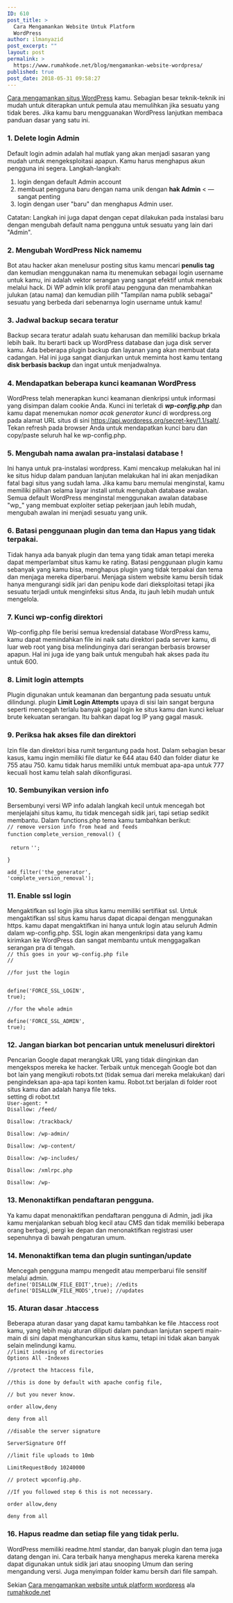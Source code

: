 ```yaml
---
ID: 610
post_title: >
  Cara Mengamankan Website Untuk Platform
  WordPress
author: ilmanyazid
post_excerpt: ""
layout: post
permalink: >
  https://www.rumahkode.net/blog/mengamankan-website-wordpresa/
published: true
post_date: 2018-05-31 09:58:27
---
```

<a href="https://www.rumahkode.net/blog/mengamankan-website-wordpresa/">Cara mengamankan situs WordPress</a> kamu. Sebagian besar teknik-teknik ini mudah untuk diterapkan untuk pemula atau memulihkan jika sesuatu yang tidak beres. Jika kamu baru mengguanakan WordPress lanjutkan membaca panduan dasar yang satu ini.
<div>
<h3>1. Delete login Admin</h3>
Default login admin adalah hal mutlak yang akan menjadi sasaran yang mudah untuk mengeksploitasi apapun. Kamu harus menghapus akun pengguna ini segera. Langkah-langkah:

1. login dengan default Admin account
2. membuat pengguna baru dengan nama unik dengan <b>hak Admin</b> &lt; — sangat penting
3. login dengan user "baru" dan menghapus Admin user.

Catatan: Langkah ini juga dapat dengan cepat dilakukan pada instalasi baru dengan mengubah default nama pengguna untuk sesuatu yang lain dari "Admin".
<h3></h3>
<h3>2. Mengubah WordPress Nick namemu</h3>
Bot atau hacker akan menelusur posting situs kamu mencari <b>penulis tag</b> dan kemudian menggunakan nama itu menemukan sebagai login username untuk kamu, ini adalah vektor serangan yang sangat efektif untuk menebak melalui hack. Di WP admin klik profil atau pengguna dan menambahkan julukan (atau nama) dan kemudian pilih "Tampilan nama publik sebagai" sesuatu yang berbeda dari sebenarnya login username untuk kamu!
<h3></h3>
<h3>3. Jadwal backup secara teratur</h3>
Backup secara teratur adalah suatu keharusan dan memiliki backup brkala lebih baik. Itu berarti back up WordPress database dan juga disk server kamu. Ada beberapa plugin backup dan layanan yang akan membuat data cadangan. Hal ini juga sangat dianjurkan untuk meminta host kamu tentang <b>disk berbasis backup</b> dan ingat untuk menjadwalnya.
<h5></h5>
<h3>4. Mendapatkan beberapa kunci keamanan WordPress</h3>
WordPress telah menerapkan kunci keamanan dienkripsi untuk informasi yang disimpan dalam cookie Anda.
Kunci ini terletak di <b><i>wp-config.php</i></b> dan kamu dapat menemukan <i>nomor acak generator kunci</i> di wordpress.org pada alamat URL situs di sini <span style="text-decoration: underline;">https://api.wordpress.org/secret-key/1.1/salt/</span>. Tekan refresh pada browser Anda untuk mendapatkan kunci baru dan copy/paste seluruh hal ke wp-config.php.
<h3></h3>
<h3>5. Mengubah nama awalan pra-instalasi database !</h3>
Ini hanya untuk pra-instalasi wordpress. Kami mencakup melakukan hal ini ke situs hidup dalam panduan lanjutan melakukan hal ini akan menjadikan fatal bagi situs yang sudah lama. Jika kamu baru memulai menginstal, kamu memiliki pilihan selama layar install untuk mengubah database awalan. Semua default WordPress menginstal menggunakan awalan database "wp_" yang membuat exploiter setiap pekerjaan jauh lebih mudah, mengubah awalan ini menjadi sesuatu yang unik.
<h3>6. Batasi penggunaan plugin dan tema dan Hapus yang tidak terpakai.</h3>
Tidak hanya ada banyak plugin dan tema yang tidak aman tetapi mereka dapat memperlambat situs kamu ke rating. Batasi penggunaan plugin kamu sebanyak yang kamu bisa, menghapus plugin yang tidak terpakai dan tema dan menjaga mereka diperbarui. Menjaga sistem website kamu bersih tidak hanya mengurangi sidik jari dan penipu kode dari dieksploitasi tetapi jika sesuatu terjadi untuk menginfeksi situs Anda, itu jauh lebih mudah untuk mengelola.
<h3></h3>
<h3>7. Kunci wp-config direktori</h3>
Wp-config.php file berisi semua kredensial database WordPress kamu, kamu dapat memindahkan file ini naik satu direktori pada server kamu, di luar web root yang bisa melindunginya dari serangan berbasis browser apapun. Hal ini juga ide yang baik untuk mengubah hak akses pada itu untuk 600.
<h3></h3>
<h3>8. Limit login attempts</h3>
Plugin digunakan untuk keamanan dan bergantung pada sesuatu untuk dilindungi. plugin <b>Limit Login Attempts</b> upaya di sisi lain sangat berguna seperti mencegah terlalu banyak gagal login ke situs kamu dan kunci keluar brute kekuatan serangan. Itu bahkan dapat log IP yang gagal masuk.
<h3></h3>
<h3>9. Periksa hak akses file dan direktori</h3>
Izin file dan direktori bisa rumit tergantung pada host. Dalam sebagian besar kasus, kamu ingin memiliki file diatur ke 644 atau 640 dan folder diatur ke 755 atau 750. kamu tidak harus memiliki untuk membuat apa-apa untuk 777 kecuali host kamu telah salah dikonfigurasi.
<h3>10. Sembunyikan version info</h3>
Bersembunyi versi WP info adalah langkah kecil untuk mencegah bot menjelajahi situs kamu, itu tidak mencegah sidik jari, tapi setiap sedikit membantu. Dalam functions.php tema kamu tambahkan berikut:
<div></div>
</div>
<div><code>// remove version info from head and feeds</code></div>
<code>function</code> <code>complete_version_removal() {</code>

<code>    </code><code>return</code> <code>''</code><code>;</code>

<code>}</code>

<code>add_filter(</code><code>'the_generator'</code><code>, </code><code>'complete_version_removal'</code><code>);</code>
<h3>11. Enable ssl login</h3>
Mengaktifkan ssl login jika situs kamu memiliki sertifikat ssl. Untuk mengaktifkan ssl situs kamu harus dapat dicapai dengan menggunakan https. kamu dapat mengaktifkan ini hanya untuk login atau seluruh Admin dalam wp-config.php. SSL login akan mengenkripsi data yang kamu kirimkan ke WordPress dan sangat membantu untuk menggagalkan serangan pra di tengah.
<div><code>// this goes in your wp-config.php file</code></div>
<code>//</code>

<code>//for just the login</code>

<code> </code><code>define(</code><code>'FORCE_SSL_LOGIN'</code><code>, true);</code>

<code>//for the whole admin</code>

<code>define(</code><code>'FORCE_SSL_ADMIN'</code><code>, true);</code>
<h3>12. Jangan biarkan bot pencarian untuk menelusuri direktori</h3>
Pencarian Google dapat merangkak URL yang tidak diinginkan dan mengekspos mereka ke hacker. Terbaik untuk mencegah Google bot dan bot lain yang mengikuti robots.txt (tidak semua dari mereka melakukan) dari pengindeksan apa-apa tapi konten kamu. Robot.txt berjalan di folder root situs kamu dan adalah hanya file teks.
<div>setting di robot.txt</div>
<div><code>User-agent: *</code></div>
<code>Disallow: /feed/</code>

<code>Disallow: /trackback/</code>

<code>Disallow: /wp-admin/</code>

<code>Disallow: /wp-content/</code>

<code>Disallow: /wp-includes/</code>

<code>Disallow: /xmlrpc.php</code>

<code>Disallow: /wp-</code>
<h3>13. Menonaktifkan pendaftaran pengguna.</h3>
Ya kamu dapat menonaktifkan pendaftaran pengguna di Admin, jadi jika kamu menjalankan sebuah blog kecil atau CMS dan tidak memiliki beberapa orang berbagi, pergi ke depan dan menonaktifkan registrasi user sepenuhnya di bawah pengaturan umum.
<h3></h3>
<h3>14. Menonaktifkan tema dan plugin suntingan/update</h3>
Mencegah pengguna mampu mengedit atau memperbarui file sensitif melalui admin.
<div></div>
<div><code>define(</code><code>'DISALLOW_FILE_EDIT'</code><code>,true); </code><code>//edits</code></div>
<code>define(</code><code>'DISALLOW_FILE_MODS'</code><code>,true); </code><code>//updates</code>
<h3>15. Aturan dasar .htaccess</h3>
Beberapa aturan dasar yang dapat kamu tambahkan ke file .htaccess root kamu, yang lebih maju aturan diliputi dalam panduan lanjutan seperti main-main di sini dapat menghancurkan situs kamu, tetapi ini tidak akan banyak selain melindungi kamu.
<div></div>
<div><code>//limit indexing of directories</code></div>
<code>Options All -Indexes</code>

<code>//protect the htaccess file,</code>

<code>//this is done by default with apache config file,</code>

<code>// but you never know.</code>

<code>order allow,deny</code>

<code>deny from all</code>

<code>//disable the server signature</code>

<code>ServerSignature Off</code>

<code>//limit file uploads to 10mb</code>

<code>LimitRequestBody 10240000</code>

<code>// protect wpconfig.php.</code>

<code>//If you followed step 6 this is not necessary.</code>

<code>order allow,deny</code>

<code>deny from all</code>
<h3>16. Hapus readme dan setiap file yang tidak perlu.</h3>
WordPress memiliki readme.html standar, dan banyak plugin dan tema juga datang dengan ini. Cara terbaik hanya menghapus mereka karena mereka dapat digunakan untuk sidik jari atau snooping Umum dan sering mengandung versi. Juga menyimpan folder kamu bersih dari file sampah.

Sekian <a href="https://www.rumahkode.net/blog/mengamankan-website-wordpresa/">Cara mengamankan website untuk platform wordpress</a> ala <a href="https://www.rumahkode.net/">rumahkode.net</a>